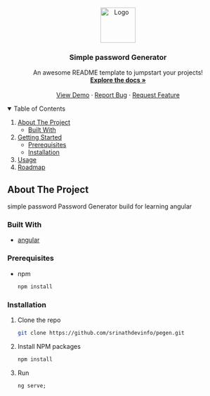
<br />
<p align="center">
  <a href="https://pegen.vercel.app/">
    <img src="https://avatars.githubusercontent.com/u/85960940?v=4" alt="Logo" width="80" height="80">
  </a>

  <h3 align="center">Simple password Generator</h3>

  <p align="center">
    An awesome README template to jumpstart your projects!
    <br />
    <a href="#"><strong>Explore the docs »</strong></a>
    <br />
    <br />
    <a href=https://pegen.vercel.app/">View Demo</a>
    ·
    <a href="s">Report Bug</a>
    ·
    <a href="#">Request Feature</a>
  </p>
</p>



<!-- TABLE OF CONTENTS -->
<details open="open">
  <summary>Table of Contents</summary>
  <ol>
    <li>
      <a href="#about-the-project">About The Project</a>
      <ul>
        <li><a href="#built-with">Built With</a></li>
      </ul>
    </li>
    <li>
      <a href="#getting-started">Getting Started</a>
      <ul>
        <li><a href="#prerequisites">Prerequisites</a></li>
        <li><a href="#installation">Installation</a></li>
      </ul>
    </li>
    <li><a href="#usage">Usage</a></li>
    <li><a href="#roadmap">Roadmap</a></li>
   
  </ol>
</details>



<!-- ABOUT THE PROJECT -->
## About The Project
simple password Password Generator build for learning angular




### Built With



* [angular](https://angular.io/)



<!-- GETTING STARTED -->


### Prerequisites


* npm
  ```sh
  npm install 
  ```

### Installation


1. Clone the repo
   ```sh
   git clone https://github.com/srinathdevinfo/pegen.git
   ```
2. Install NPM packages
   ```sh
   npm install
   ```
4. Run
   ```JS
   ng serve;
   ```



